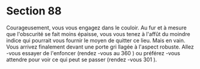 # Section 88

Courageusement, vous vous engagez dans le couloir. Au fur et à
mesure que l'obscurité se fait moins épaisse, vous vous tenez à
l'affût du moindre indice qui pourrait vous fournir le moyen de
quitter ce lieu. Mais en vain. Vous arrivez finalement devant une
porte gri llagée à l'aspect robuste. Allez -vous essayer de l'enfoncer
(rendez -vous au 360 ) ou préférez -vous attendre pour voir ce qui
peut se passer (rendez -vous  301 ).